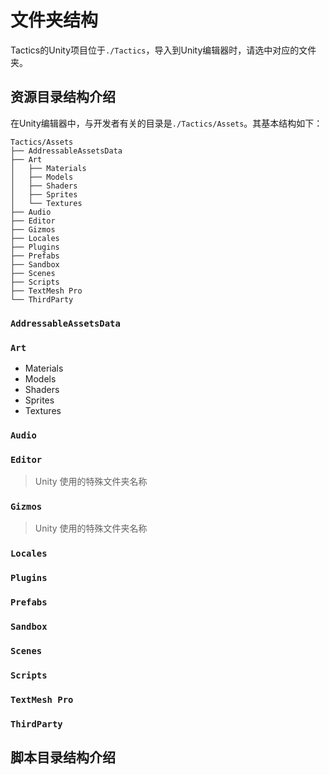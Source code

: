 # 文件夹结构

Tactics的Unity项目位于`./Tactics`，导入到Unity编辑器时，请选中对应的文件夹。

## 资源目录结构介绍

在Unity编辑器中，与开发者有关的目录是`./Tactics/Assets`。其基本结构如下：

```shell
Tactics/Assets
├── AddressableAssetsData
├── Art
│   ├── Materials
│   ├── Models
│   ├── Shaders
│   ├── Sprites
│   └── Textures
├── Audio
├── Editor
├── Gizmos
├── Locales
├── Plugins
├── Prefabs
├── Sandbox
├── Scenes
├── Scripts
├── TextMesh Pro
└── ThirdParty
```

### `AddressableAssetsData`

### `Art`

- Materials
- Models
- Shaders
- Sprites
- Textures

### `Audio`

### `Editor`

> Unity 使用的特殊文件夹名称

### `Gizmos`

> Unity 使用的特殊文件夹名称

### `Locales`

### `Plugins`

### `Prefabs`

### `Sandbox`

### `Scenes`

### `Scripts`

### `TextMesh Pro`

### `ThirdParty`

## 脚本目录结构介绍

